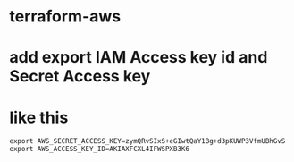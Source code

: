 # terraform-aws
# add export IAM Access key id and Secret Access key
# like this  
`export AWS_SECRET_ACCESS_KEY=zymQRvSIxS+eGIwtQaY1Bg+d3pKUWP3VfmUBhGvS`
`export AWS_ACCESS_KEY_ID=AKIAXFCXL4IFWSPXB3K6`
